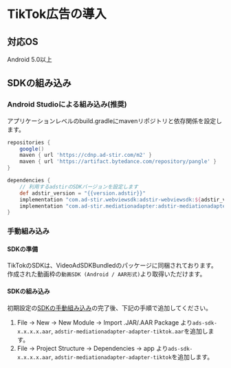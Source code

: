# TikTok広告の導入

## 対応OS

Android 5.0以上

## SDKの組み込み

### Android Studioによる組み込み(推奨)
アプリケーションレベルのbuild.gradleにmavenリポジトリと依存関係を設定します。

```groovy hl_lines="7 12"
repositories {
    google()
    maven { url 'https://cdnp.ad-stir.com/m2' }
    maven { url 'https://artifact.bytedance.com/repository/pangle' }
}

dependencies {
    // 利用するadstirのSDKバージョンを設定します
    def adstir_version = "{{version.adstir}}"
    implementation "com.ad-stir.webviewsdk:adstir-webviewsdk:${adstir_version}"
    implementation "com.ad-stir.mediationadapter:adstir-mediationadapter-tiktok:${adstir_version}"
}
```

### 手動組み込み

#### SDKの準備

TikTokのSDKは、VideoAdSDKBundledのパッケージに同梱されております。
作成された動画枠の`動画SDK (Android / AAR形式)`より取得いただけます。

#### SDKの組み込み

初期設定の[SDKの手動組み込み](../init/manual_integration.md)の完了後、下記の手順で追加してください。

1. File -> New -> New Module -> Import .JAR/.AAR Package より`ads-sdk-x.x.x.x.aar`, `adstir-mediationadapter-adapter-tiktok.aar`を追加します。
2. File -> Project Structure -> Dependencies -> app より`ads-sdk-x.x.x.x.aar`, `adstir-mediationadapter-adapter-tiktok`を追加します。
